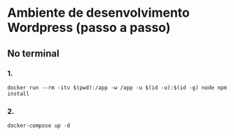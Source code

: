 # Ambiente de desenvolvimento Wordpress (passo a passo)

## No terminal

### 1.
```
docker run --rm -itv $(pwd):/app -w /app -u $(id -u):$(id -g) node npm install
```
### 2.
```
docker-compose up -d
```